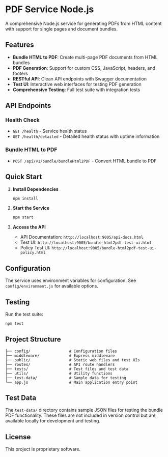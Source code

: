 # PDF Service Node.js

A comprehensive Node.js service for generating PDFs from HTML content with support for single pages and document bundles.

## Features

- **Bundle HTML to PDF**: Create multi-page PDF documents from HTML bundles
- **PDF Generation**: Support for custom CSS, JavaScript, headers, and footers
- **RESTful API**: Clean API endpoints with Swagger documentation
- **Test UI**: Interactive web interfaces for testing PDF generation
- **Comprehensive Testing**: Full test suite with integration tests

## API Endpoints

### Health Check

- `GET /health` - Service health status
- `GET /health/detailed` - Detailed health status with uptime information

### Bundle HTML to PDF

- `POST /api/v1/bundle/bundleHtml2PDF` - Convert HTML bundle to PDF

## Quick Start

1. **Install Dependencies**

   ```bash
   npm install
   ```

2. **Start the Service**

   ```bash
   npm start
   ```

3. **Access the API**
   - API Documentation: `http://localhost:9005/api-docs.html`
   - Test UI: `http://localhost:9005/bundle-html2pdf-test-ui.html`
   - Policy Test UI: `http://localhost:9005/bundle-html2pdf-test-ui-policy.html`

## Configuration

The service uses environment variables for configuration. See `config/environment.js` for available options.

## Testing

Run the test suite:

```bash
npm test
```

## Project Structure

```
├── config/                 # Configuration files
├── middleware/             # Express middleware
├── public/                 # Static web files and test UIs
├── routes/                 # API route handlers
├── tests/                  # Test files and test data
├── utils/                  # Utility functions
├── test-data/              # Sample data for testing
└── app.js                  # Main application entry point
```

## Test Data

The `test-data/` directory contains sample JSON files for testing the bundle PDF functionality. These files are not included in version control but are available locally for development and testing.

## License

This project is proprietary software.
